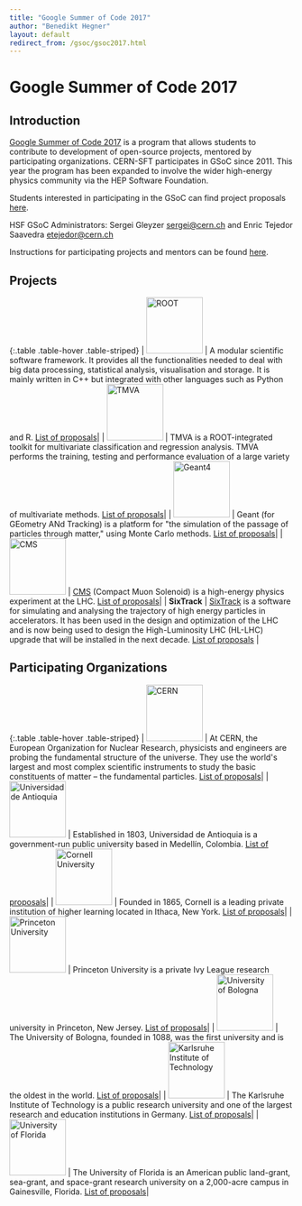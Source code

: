 ```yaml
---
title: "Google Summer of Code 2017"
author: "Benedikt Hegner"
layout: default
redirect_from: /gsoc/gsoc2017.html
---
```


# Google Summer of Code 2017

## Introduction

[Google Summer of Code 2017](https://developers.google.com/open-source/gsoc/) is a program that allows students to contribute to development of open-source projects, mentored by participating organizations. CERN-SFT participates in GSoC since 2011. This year the program has been expanded to involve the wider high-energy physics community via the HEP Software Foundation.  

Students interested in participating in the GSoC can find project proposals [here](#Projects).

HSF GSoC Administrators: Sergei Gleyzer <a href="mailto:sergei@cern.ch">sergei@cern.ch</a> and Enric Tejedor Saavedra <a href="mailto:etejedor@cern.ch">etejedor@cern.ch</a>

Instructions for participating projects and mentors can be found [here]({{site.baseurl}}/gsoc/guideline.html).


## Projects

{:.table .table-hover  .table-striped}
| <img src="{{site.baseurl}}/images/rootlogo.png" width="100" alt="ROOT"> | A modular scientific software framework. It provides all the functionalities needed to deal with big data processing, statistical analysis, visualisation and storage. It is mainly written in C++ but integrated with other languages such as Python and R. [List of proposals]({{site.baseurl}}/gsoc/project_ROOT.html)|
| <img src="{{site.baseurl}}/images/tmva_logo.gif" width="100" alt="TMVA"> | TMVA is a ROOT-integrated toolkit for multivariate classification and regression analysis. TMVA performs the training, testing and performance evaluation of a large variety of multivariate methods. [List of proposals]({{site.baseurl}}/gsoc/project_TMVA.html)|
| <img src="{{site.baseurl}}/images/geanttiny.gif" width="100" alt="Geant4"> | Geant (for GEometry ANd Tracking) is a platform for "the simulation of the passage of particles through matter," using Monte Carlo methods. [List of proposals]({{site.baseurl}}/gsoc/project_Geant4.html)|
| <img src="{{site.baseurl}}/images/CMS-Color.gif" width="100" alt="CMS"> | [CMS](http://cms.web.cern.ch/) (Compact Muon Solenoid) is a high-energy physics experiment at the LHC. [List of proposals]({{site.baseurl}}/gsoc/project_CMS.html)|
| **SixTrack** | [SixTrack](http://cern.ch/sixtrack) is a software for simulating and analysing the trajectory of high energy particles in accelerators. It has been used in the design and optimization of the LHC and is now being used to design the High-Luminosity LHC (HL-LHC) upgrade that will be installed in the next decade. [List of proposals]({{site.baseurl}}/gsoc/project_SixTrack.html) |

## Participating Organizations

{:.table .table-hover  .table-striped}
| <img src="{{site.baseurl}}/images/CERN-logo.jpg" width="100" alt="CERN"> | At CERN, the European Organization for Nuclear Research, physicists and engineers are probing the fundamental structure of the universe. They use the world's largest and most complex scientific instruments to study the basic constituents of matter – the fundamental particles. [List of proposals]({{site.baseurl}}/gsoc/cern.html)|
| <img src="{{site.baseurl}}/images/udea_logo.png" width="100" alt="Universidad de Antioquia"> | Established in 1803, Universidad de Antioquia is a government-run public university based in Medellín, Colombia. [List of proposals]({{site.baseurl}}/gsoc/udea.html)|
| <img src="{{site.baseurl}}/images/cornell-logo.gif" width="100" alt="Cornell University"> | Founded in 1865, Cornell is a leading private institution of higher learning located in Ithaca, New York. [List of proposals]({{site.baseurl}}/gsoc/cornell.html)|
| <img src="{{site.baseurl}}/images/princeton-logo.png" width="100" alt="Princeton University"> | Princeton University is a private Ivy League research university in Princeton, New Jersey. [List of proposals]({{site.baseurl}}/gsoc/princeton.html)|
| <img src="{{site.baseurl}}/images/unibo_logo.jpg" width="100" alt="University of Bologna"> | The University of Bologna, founded in 1088, was the first university and is the oldest in the world. [List of proposals]({{site.baseurl}}/gsoc/unibo.html)|
| <img src="{{site.baseurl}}/images/kit_logo.png" width="100" alt="Karlsruhe Institute of Technology"> | The Karlsruhe Institute of Technology is a public research university and one of the largest research and education institutions in Germany. [List of proposals]({{site.baseurl}}/gsoc/kit.html)|
| <img src="{{site.baseurl}}/images/ufl_logo.jpg" width="100" alt="University of Florida"> | The University of Florida is an American public land-grant, sea-grant, and space-grant research university on a 2,000-acre campus in Gainesville, Florida. [List of proposals]({{site.baseurl}}/gsoc/ufl.html)|


